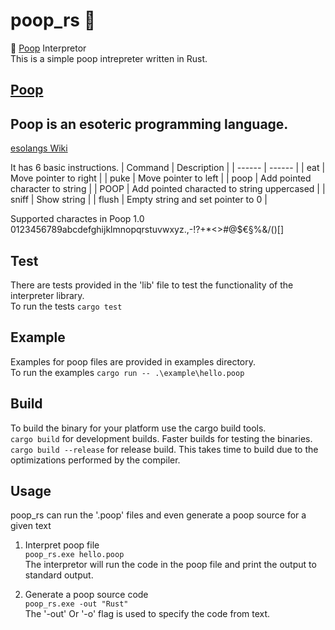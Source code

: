 # poop_rs :poop:
:poop: [Poop](https://esolangs.org/wiki/Poop) Interpretor  
This is a simple poop intrepreter written in Rust. 

## [Poop](https://esolangs.org/wiki/Poop)   
Poop is an esoteric programming language.  
-----
[esolangs Wiki](https://esolangs.org/wiki/Poop)

It has 6 basic instructions.
| Command | Description |
| ------ | ------ |
| eat | Move pointer to right |
| puke | Move pointer to left |
| poop | Add pointed character to string |
| POOP | Add pointed characted to string uppercased |
| sniff | Show string |
| flush | Empty string and set pointer to 0 |

Supported charactes in Poop 1.0  
0123456789abcdefghijklmnopqrstuvwxyz.,-!?+*<>#@$€§%&/()[]

## Test 
There are tests provided in the 'lib' file to test the functionality of the interpreter library.  
To run the tests `cargo test`

## Example
Examples for poop files are provided in examples directory.  
To run the examples `cargo run -- .\example\hello.poop`  

## Build
To build the binary for your platform use the cargo build tools.  
`cargo build` for development builds. Faster builds for testing the binaries.  
`cargo build --release` for release build. This takes time to build due to the optimizations performed by the compiler.  

## Usage
poop_rs can run the '.poop' files and even generate a poop source for a given text

1. Interpret poop file  
`poop_rs.exe hello.poop`  
The interpretor will run the code in the poop file and print the output to standard output.

2. Generate a poop source code  
`poop_rs.exe -out "Rust"`  
The '-out' Or '-o' flag is used to specify the code from text.  